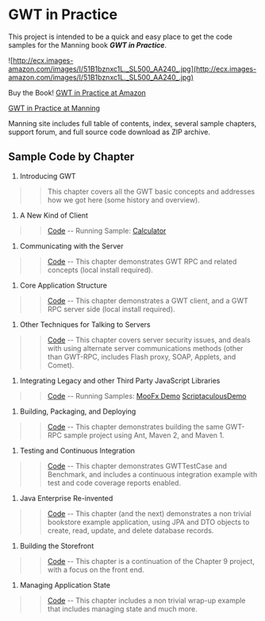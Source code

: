 # GWT in Practice #

This project is intended to be a quick and easy place to get the code samples for the Manning book **_GWT in Practice_**.

![http://ecx.images-amazon.com/images/I/51B1bznxc1L._SL500_AA240_.jpg](http://ecx.images-amazon.com/images/I/51B1bznxc1L._SL500_AA240_.jpg)

Buy the Book! [GWT in Practice at Amazon](http://www.amazon.com/GWT-Practice-Robert-Cooper/dp/1933988290)

[GWT in Practice at Manning](http://www.manning.com/cooper/)

Manning site includes full table of contents, index, several sample chapters, support forum, and full source code download as ZIP archive.

## Sample Code by Chapter ##

  1. Introducing GWT
> > This chapter covers all the GWT basic concepts and addresses how we got here (some history and overview).
  1. A New Kind of Client
> > [Code](http://gwt-in-practice.googlecode.com/svn/trunk/Ch2-NewClient/) -- Running Sample: [Calculator](http://gwt-in-practice.googlecode.com/svn/trunk/Ch2-NewClient/www/com.manning.gwtip.calculator.Calculator/Calculator.html)
  1. Communicating with the Server
> > [Code](http://gwt-in-practice.googlecode.com/svn/trunk/Ch3-HelloServer/) -- This chapter demonstrates GWT RPC and related concepts (local install required).
  1. Core Application Structure
> > [Code](http://gwt-in-practice.googlecode.com/svn/trunk/Ch4-CoreAppDesign/) -- This chapter demonstrates a GWT client, and a GWT RPC server side (local install required).
  1. Other Techniques for Talking to Servers
> > [Code](http://gwt-in-practice.googlecode.com/svn/trunk/Ch5-ServerTechniques/) -- This chapter covers server security issues, and deals with using alternate server communications methods (other than GWT-RPC, includes Flash proxy, SOAP, Applets, and Comet).
  1. Integrating Legacy and other Third Party JavaScript Libraries
> > [Code](http://gwt-in-practice.googlecode.com/svn/trunk/Ch6-IntegrateJavaScript/) -- Running Samples: [MooFx Demo](http://gwt-in-practice.googlecode.com/svn/trunk/Ch6-IntegrateJavaScript/MooFxDemo/www/com.manning.gwtip.moofx.MooFxDemo/MooFxDemo.html) [ScriptaculousDemo](http://gwt-in-practice.googlecode.com/svn/trunk/Ch6-IntegrateJavaScript/ScriptaculousDemo/www/com.manning.gwtip.scriptaculous.ScriptaculousDemo/ScriptaculousDemo.html)
  1. Building, Packaging, and Deploying
> > [Code](http://gwt-in-practice.googlecode.com/svn/trunk/Ch7-BuildAntMaven/) -- This chapter demonstrates building the same GWT-RPC sample project using Ant, Maven 2, and Maven 1.
  1. Testing and Continuous Integration
> > [Code](http://gwt-in-practice.googlecode.com/svn/trunk/Ch8-Testing/) -- This chapter demonstrates GWTTestCase and Benchmark, and includes a continuous integration example with test and code coverage reports enabled.
  1. Java Enterprise Re-invented
> > [Code](http://gwt-in-practice.googlecode.com/svn/trunk/Ch9-JEEBookstoreApps/) -- This chapter (and the next) demonstrates a non trivial bookstore example application, using JPA and DTO objects to create, read, update, and delete database records.
  1. Building the Storefront
> > [Code](http://gwt-in-practice.googlecode.com/svn/trunk/Ch10-Drag-n-Drop/) -- This chapter is a continuation of the Chapter 9 project, with a focus on the front end.
  1. Managing Application State
> > [Code](http://gwt-in-practice.googlecode.com/svn/trunk/Ch11-ApplicationState/) -- This chapter includes a non trivial wrap-up example that includes managing state and much more.